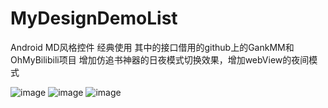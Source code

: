 # MyDesignDemoList
Android MD风格控件 经典使用 其中的接口借用的github上的GankMM和OhMyBilibili项目
增加仿追书神器的日夜模式切换效果，增加webView的夜间模式

![image](https://github.com/w1232101/MyDesignDemoList/blob/master/11.gif)
![image](https://github.com/w1232101/MyDesignDemoList/blob/master/22.gif)
![image](https://github.com/w1232101/MyDesignDemoList/blob/master/33.gif)

